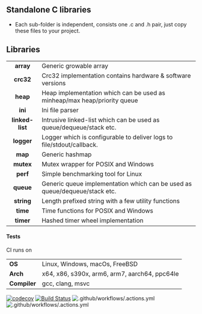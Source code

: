 
## Standalone C libraries
- Each sub-folder is independent, consists one .c and .h pair, just copy these files to your project.


## Libraries
 
|                 |                                                                             | 
|:---------------:|-----------------------------------------------------------------------------|
| **array**       | Generic growable array                                                      |
| **crc32**       | Crc32 implementation contains hardware & software versions                  |
| **heap**        | Heap implementation which can be used as minheap/max heap/priority queue    |
| **ini**         | Ini file parser                                                             | 
| **linked-list** | Intrusive linked-list which can be used as queue/dequeue/stack etc.         |
| **logger**      | Logger which is configurable to deliver logs to file/stdout/callback.       |
| **map**         | Generic hashmap                                                             |
| **mutex**       | Mutex wrapper for POSIX and Windows                                         |
| **perf**        | Simple benchmarking tool for Linux                                          |
| **queue**       | Generic queue implementation which can be used as queue/dequeue/stack etc.  |
| **string**      | Length prefixed string with a few utility functions                         |
| **time**        | Time functions for POSIX and Windows                                        |
| **timer**       | Hashed timer wheel implementation                                           |


#### Tests

CI runs on

|              |                                              |
|--------------|----------------------------------------------|
| **OS**       |Linux, Windows, macOs, FreeBSD                |
| **Arch**     | x64, x86, s390x, arm6, arm7, aarch64, ppc64le|
| **Compiler** | gcc, clang, msvc                             |
 
[![codecov](https://codecov.io/gh/tezc/simple-c/branch/master/graph/badge.svg)](https://codecov.io/gh/tezc/simple-c)
[![Build Status](https://api.cirrus-ci.com/github/tezc/simple-c.svg)](https://cirrus-ci.com/github/tezc/simple-c)
![.github/workflows/.actions.yml](https://github.com/tezc/simple-c/workflows/.github/workflows/.actions.yml/badge.svg)
![.github/workflows/.actions.yml](https://github.com/tezc/simple-c/workflows/.github/workflows/Build%20on%20Windows/badge.svg)